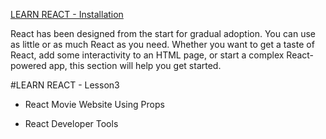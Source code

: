 [LEARN REACT - Installation](https://legacy.reactjs.org/docs/create-a-new-react-app.html)

React has been designed from the start for gradual adoption. You can use as little or as much React as you need. Whether you want to get a taste of React, add some interactivity to an HTML page, or start a complex React-powered app, this section will help you get started.

#LEARN REACT - Lesson3

* React Movie Website Using Props

* React Developer Tools